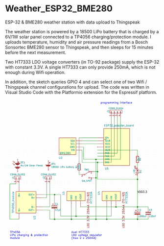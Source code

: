 # Weather_ESP32_BME280
ESP-32 &amp; BME280 weather station with data upload to Thingspeak

The weather station is powered by a 18500 LiPo battery that is charged by a 6V/1W solar panel connected to a TP4056 charging/protection module. I uploads temperature, humidity and air pressure readings from a Bosch Sonsortec BME280 sensor to Thingspeak, and then sleeps for 15 minutes before the next measurement.

Two HT7333 LDO voltage converters (in TO-92 package) supply the ESP-32 with constant 3.3V. A single HT7333 can only provide 250mA, which is not enough during Wifi operation.

In addition, the sketch queries GPIO 4 and can select one of two Wifi / Thingspeak channel configurations for upload. The code was written in Visual Studio Code with the Platformio extension for the Espressif platform.

![schematic](https://github.com/ospringauf/Weather_ESP32_BME280/blob/master/schematic.png)

